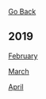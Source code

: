 [Go Back](README.md)


## 2019


[February](feb_2019.md)

[March](mar_2019.md)

[April](apr_2019.md)
